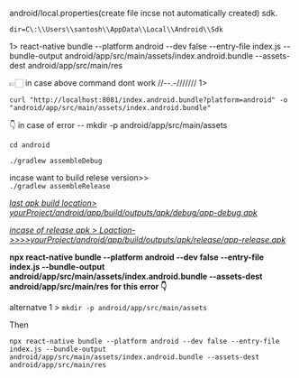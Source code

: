 <p>android/local.properties(create file incse not automatically created)  sdk.</p>

`dir=C\:\\Users\\santosh\\AppData\\Local\\Android\\Sdk`


1> react-native bundle --platform android --dev false --entry-file index.js --bundle-output android/app/src/main/assets/index.android.bundle --assets-dest android/app/src/main/res

👉🏻 in case above command dont work //--.-///////
1>

`curl "http://localhost:8081/index.android.bundle?platform=android" -o "android/app/src/main/assets/index.android.bundle"`

👇
in case of error --  mkdir -p android/app/src/main/assets


 `cd android`

 `./gradlew assembleDebug`

incase want to build relese version>>    
`./gradlew assembleRelease`

<i><u> last apk build location> yourProject/android/app/build/outputs/apk/debug/app-debug.apk</u></i>

<i><u>incase of release apk > Loaction->>>>yourProject/android/app/build/outputs/apk/release/app-release.apk
</u></i>


<b>npx react-native bundle --platform android --dev false --entry-file index.js --bundle-output android/app/src/main/assets/index.android.bundle --assets-dest android/app/src/main/res
for this error  👇</b>

alternatve 1 > `mkdir -p android/app/src/main/assets`

Then

`npx react-native bundle --platform android --dev false --entry-file index.js --bundle-output android/app/src/main/assets/index.android.bundle --assets-dest android/app/src/main/res`
